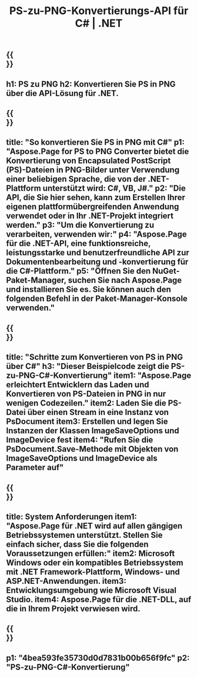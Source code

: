 ﻿---
translation: true
template: /_templates/_conversion-child-net.md
title: PS-zu-PNG-Konvertierungs-API für C# |  .NET
url: /net/conversion/ps-to-png/
description: Beispielcode für die Umwandlung von PS in PNG C#. Verwenden Sie den API-Beispielcode für die Batch-Konvertierung von PS-Dateien in PNG innerhalb von VB.NET, Asp.NET oder einer beliebigen .NET-basierten Anwendung.
informat: PS
outformat: PNG
otherformats: XPS EPS
---

{{<section banner>}}
---
h1: PS zu PNG
h2: Konvertieren Sie PS in PNG über die API-Lösung für .NET.
---

{{<section overview>}}
---
title: "So konvertieren Sie PS in PNG mit C#"
p1: "Aspose.Page for PS to PNG Converter bietet die Konvertierung von Encapsulated PostScript (PS)-Dateien in PNG-Bilder unter Verwendung einer beliebigen Sprache, die von der .NET-Plattform unterstützt wird: C#, VB, J#."
p2: "Die API, die Sie hier sehen, kann zum Erstellen Ihrer eigenen plattformübergreifenden Anwendung verwendet oder in Ihr .NET-Projekt integriert werden."
p3: "Um die Konvertierung zu verarbeiten, verwenden wir:"
p4: "Aspose.Page für die .NET-API, eine funktionsreiche, leistungsstarke und benutzerfreundliche API zur Dokumentenbearbeitung und -konvertierung für die C#-Plattform."
p5: "Öffnen Sie den NuGet-Paket-Manager, suchen Sie nach Aspose.Page und installieren Sie es. Sie können auch den folgenden Befehl in der Paket-Manager-Konsole verwenden."
---

{{<section feature1>}}
---
title: "Schritte zum Konvertieren von PS in PNG über C#"
h3: "Dieser Beispielcode zeigt die PS-zu-PNG-C#-Konvertierung"
item1: "Aspose.Page erleichtert Entwicklern das Laden und Konvertieren von PS-Dateien in PNG in nur wenigen Codezeilen."
item2: Laden Sie die PS-Datei über einen Stream in eine Instanz von PsDocument
item3: Erstellen und legen Sie Instanzen der Klassen ImageSaveOptions und ImageDevice fest
item4: "Rufen Sie die PsDocument.Save-Methode mit Objekten von ImageSaveOptions und ImageDevice als Parameter auf"
---

{{<section feature2>}}
---
title: System Anforderungen
item1: "Aspose.Page für .NET wird auf allen gängigen Betriebssystemen unterstützt. Stellen Sie einfach sicher, dass Sie die folgenden Voraussetzungen erfüllen:"
item2: Microsoft Windows oder ein kompatibles Betriebssystem mit .NET Framework-Plattform, Windows- und ASP.NET-Anwendungen.
item3: Entwicklungsumgebung wie Microsoft Visual Studio.
item4: Aspose.Page für die .NET-DLL, auf die in Ihrem Projekt verwiesen wird.
---

{{<section gist>}}
---
p1: "4bea593fe35730d0d7831b00b656f9fc"
p2: "PS-zu-PNG-C#-Konvertierung"
---

